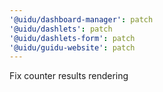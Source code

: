 ```yaml
---
'@uidu/dashboard-manager': patch
'@uidu/dashlets': patch
'@uidu/dashlets-form': patch
'@uidu/guidu-website': patch
---
```


Fix counter results rendering
